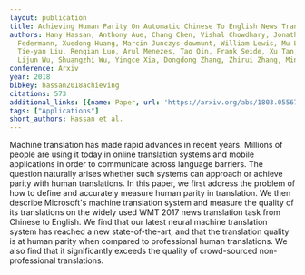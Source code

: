 ```yaml
---
layout: publication
title: Achieving Human Parity On Automatic Chinese To English News Translation
authors: Hany Hassan, Anthony Aue, Chang Chen, Vishal Chowdhary, Jonathan Clark, Christian
  Federmann, Xuedong Huang, Marcin Junczys-dowmunt, William Lewis, Mu Li, Shujie Liu,
  Tie-yan Liu, Renqian Luo, Arul Menezes, Tao Qin, Frank Seide, Xu Tan, Fei Tian,
  Lijun Wu, Shuangzhi Wu, Yingce Xia, Dongdong Zhang, Zhirui Zhang, Ming Zhou
conference: Arxiv
year: 2018
bibkey: hassan2018achieving
citations: 573
additional_links: [{name: Paper, url: 'https://arxiv.org/abs/1803.05567'}]
tags: ["Applications"]
short_authors: Hassan et al.
---
```

Machine translation has made rapid advances in recent years. Millions of
people are using it today in online translation systems and mobile applications
in order to communicate across language barriers. The question naturally arises
whether such systems can approach or achieve parity with human translations. In
this paper, we first address the problem of how to define and accurately
measure human parity in translation. We then describe Microsoft's machine
translation system and measure the quality of its translations on the widely
used WMT 2017 news translation task from Chinese to English. We find that our
latest neural machine translation system has reached a new state-of-the-art,
and that the translation quality is at human parity when compared to
professional human translations. We also find that it significantly exceeds the
quality of crowd-sourced non-professional translations.
